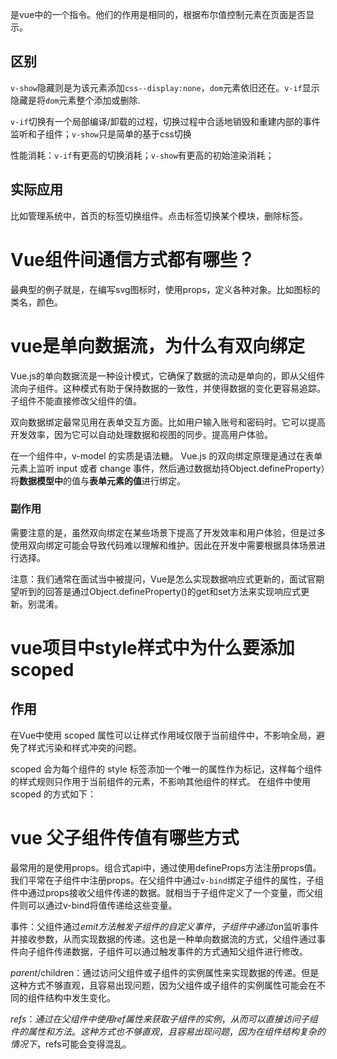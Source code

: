 是vue中的一个指令。他们的作用是相同的，根据布尔值控制元素在页面是否显示。

## 区别

`v-show`隐藏则是为该元素添加`css--display:none`，`dom`元素依旧还在。`v-if`显示隐藏是将`dom`元素整个添加或删除.

`v-if`切换有一个局部编译/卸载的过程，切换过程中合适地销毁和重建内部的事件监听和子组件；`v-show`只是简单的基于css切换

性能消耗：`v-if`有更高的切换消耗；`v-show`有更高的初始渲染消耗；



## 实际应用

比如管理系统中，首页的标签切换组件。点击标签切换某个模块，删除标签。

# Vue组件间通信方式都有哪些？

最典型的例子就是，在编写svg图标时，使用props，定义各种对象。比如图标的类名，颜色。







# vue是单向数据流，为什么有双向绑定

Vue.js的单向数据流是一种设计模式，它确保了数据的流动是单向的，即从父组件流向子组件。这种模式有助于保持数据的一致性，并使得数据的变化更容易追踪。子组件不能直接修改父组件的值。

双向数据绑定最常见用在表单交互方面。比如用户输入账号和密码时。它可以提高开发效率，因为它可以自动处理数据和视图的同步。提高用户体验。

在一个组件中，v-model 的实质是语法糖。 Vue.js 的双向绑定原理是通过在表单元素上监听 input 或者 change 事件，然后通过数据劫持Object.defineProperty）将**数据模型中**的值与**表单元素的值**进行绑定。

### 副作用

 需要注意的是，虽然双向绑定在某些场景下提高了开发效率和用户体验，但是过多使用双向绑定可能会导致代码难以理解和维护。因此在开发中需要根据具体场景进行选择。  

注意：我们通常在面试当中被提问，Vue是怎么实现数据响应式更新的，面试官期望听到的回答是通过Object.defineProperty()的get和set方法来实现响应式更新。别混淆。

# vue项目中style样式中为什么要添加 scoped

## 作用

在Vue中使用 scoped 属性可以让样式作用域仅限于当前组件中，不影响全局，避免了样式污染和样式冲突的问题。 

scoped 会为每个组件的 style 标签添加一个唯一的属性作为标记，这样每个组件的样式规则只作用于当前组件的元素，不影响其他组件的样式。 在组件中使用 scoped 的方式如下：

# vue 父子组件传值有哪些方式

最常用的是使用props。组合式api中，通过使用defineProps方法注册props值。我们平常在子组件中注册props。在父组件中通过`v-bind`绑定子组件的属性，子组件中通过props接收父组件传递的数据。就相当于子组件定义了一个变量，而父组件则可以通过v-bind将值传递给这些变量。

事件：父组件通过$emit方法触发子组件的自定义事件，子组件中通过$on监听事件并接收参数，从而实现数据的传递。这也是一种单向数据流的方式，父组件通过事件向子组件传递数据，子组件可以通过触发事件的方式通知父组件进行修改。

$parent/$children：通过访问父组件或子组件的实例属性来实现数据的传递。但是这种方式不够直观，且容易出现问题，因为父组件或子组件的实例属性可能会在不同的组件结构中发生变化。

$refs：通过在父组件中使用ref属性来获取子组件的实例，从而可以直接访问子组件的属性和方法。这种方式也不够直观，且容易出现问题，因为在组件结构复杂的情况下，$refs可能会变得混乱。